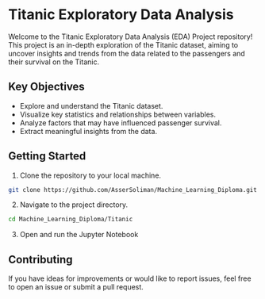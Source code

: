 # Titanic Exploratory Data Analysis

Welcome to the Titanic Exploratory Data Analysis (EDA) Project repository! This project is an in-depth exploration of the Titanic dataset, aiming to uncover insights and trends from the data related to the passengers and their survival on the Titanic.

## Key Objectives

- Explore and understand the Titanic dataset.
- Visualize key statistics and relationships between variables.
- Analyze factors that may have influenced passenger survival.
- Extract meaningful insights from the data.

## Getting Started 

1. Clone the repository to your local machine.
```bash
git clone https://github.com/AsserSoliman/Machine_Learning_Diploma.git
```

2. Navigate to the project directory.
```bash
cd Machine_Learning_Diploma/Titanic
```
3. Open and run the Jupyter Notebook

## Contributing
If you have ideas for improvements or would like to report issues, feel free to open an issue or submit a pull request.

